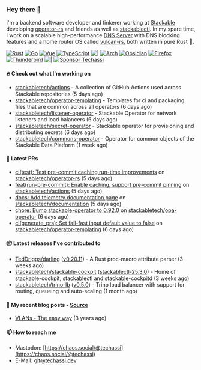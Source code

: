 ### Hey there 👋

I'm a backend software developer and tinkerer working at [Stackable][stackable] developing
[operator-rs][op-rs] and friends as well as [stackablectl][sctl]. In my spare time, I work
on a scalable high-performance [DNS Server][portal] with DNS blocking features and a home
router OS called [vulcan-rs][vulcan], both written in pure Rust 🦀.

[sctl]: https://github.com/stackabletech/stackable-cockpit
[op-rs]: https://github.com/stackabletech/operator-rs
[stackable]: https://github.com/stackabletech
[portal]: https://github.com/portal-rs/portal
[vulcan]: https://github.com/vulcan-rs

[![Rust](https://img.shields.io/badge/-Rust-141414?style=flat&logo=rust&logoColor=%23f97f39)](https://www.rust-lang.org/)
[![Go](https://img.shields.io/badge/-Go-141414?style=flat&logo=go&logoColor=%23f97f39)](https://go.dev/)
[![Vue](https://img.shields.io/badge/-Vue-141414?style=flat&logo=vuedotjs&logoColor=%23f97f39)](https://vuejs.org/)
[![TypeScript](https://img.shields.io/badge/-TypeScript-141414?style=flat&logo=typescript&logoColor=%23f97f39)](https://www.typescriptlang.org/)
![|](https://img.shields.io/badge/-%7C-141414?style=flat&logoColor=%23f97f39)
[![Arch](https://img.shields.io/badge/-Arch-141414?style=flat&logo=archlinux&logoColor=%23f97f39)](https://archlinux.org/)
[![Obsidian](https://img.shields.io/badge/-Obsidian-141414?style=flat&logo=obsidian&logoColor=%23f97f39)](https://obsidian.md/)
[![Firefox](https://img.shields.io/badge/-Firefox-141414?style=flat&logo=firefox&logoColor=%23f97f39)](https://www.mozilla.org/en-US/firefox/new/)
[![Thunderbird](https://img.shields.io/badge/-Thunderbird-141414?style=flat&logo=thunderbird&logoColor=%23f97f39)](https://www.thunderbird.net/en-US/)
![|](https://img.shields.io/badge/-%7C-141414?style=flat&logoColor=%23f97f39)
[![Sponsor Techassi](https://img.shields.io/badge/-Sponsor-141414?style=flat&logo=github&logoColor=%23f97f39)](https://github.com/sponsors/Techassi)

#### 🔥 Check out what I'm working on


- [stackabletech/actions](https://github.com/stackabletech/actions) - A collection of GitHub Actions used across Stackable repositories (5 days ago)
- [stackabletech/operator-templating](https://github.com/stackabletech/operator-templating) - Templates for ci and packaging files that are common across all operators (6 days ago)
- [stackabletech/listener-operator](https://github.com/stackabletech/listener-operator) - Stackable Operator for network listeners and load balancers (6 days ago)
- [stackabletech/secret-operator](https://github.com/stackabletech/secret-operator) - Stackable operator for provisioning and distributing secrets (6 days ago)
- [stackabletech/commons-operator](https://github.com/stackabletech/commons-operator) - Operator for common objects of the Stackable Data Platform (1 week ago)

#### 🧪 Latest PRs


- [ci(test): Test pre-commit caching run-time improvements](https://github.com/stackabletech/operator-rs/pull/1014) on [stackabletech/operator-rs](https://github.com/stackabletech/operator-rs) (5 days ago)
- [feat(run-pre-commit): Enable caching, support pre-commit pinning](https://github.com/stackabletech/actions/pull/39) on [stackabletech/actions](https://github.com/stackabletech/actions) (5 days ago)
- [docs: Add telemetry documentation page](https://github.com/stackabletech/documentation/pull/731) on [stackabletech/documentation](https://github.com/stackabletech/documentation) (5 days ago)
- [chore: Bump stackable-operator to 0.92.0](https://github.com/stackabletech/opa-operator/pull/715) on [stackabletech/opa-operator](https://github.com/stackabletech/opa-operator) (6 days ago)
- [ci(generate_prs): Set fail-fast input default value to false](https://github.com/stackabletech/operator-templating/pull/508) on [stackabletech/operator-templating](https://github.com/stackabletech/operator-templating) (6 days ago)

#### 📦 Latest releases I've contributed to


- [TedDriggs/darling](https://github.com/TedDriggs/darling/releases/tag/v0.20.11) ([v0.20.11](https://github.com/TedDriggs/darling/releases/tag/v0.20.11)) - A Rust proc-macro attribute parser (3 weeks ago)
- [stackabletech/stackable-cockpit](https://github.com/stackabletech/stackable-cockpit/releases/tag/stackablectl-25.3.0) ([stackablectl-25.3.0](https://github.com/stackabletech/stackable-cockpit/releases/tag/stackablectl-25.3.0)) - Home of stackable-cockpit, stackablectl and stackable-cockpitd (3 weeks ago)
- [stackabletech/trino-lb](https://github.com/stackabletech/trino-lb/releases/tag/v0.5.0) ([v0.5.0](https://github.com/stackabletech/trino-lb/releases/tag/v0.5.0)) - Trino load balancer with support for routing, queueing and auto-scaling (1 month ago)

#### 📜 My recent blog posts - [Source](https://github.com/Techassi/page)


- [VLANs - The easy way](https://techassi.dev/posts/vlans-the-easy-way/) (3 years ago)

#### 📫 How to reach me

- Mastodon: [https://chaos.social/@techassi](https://chaos.social/@techassi)
- E-Mail: git@techassi.dev
